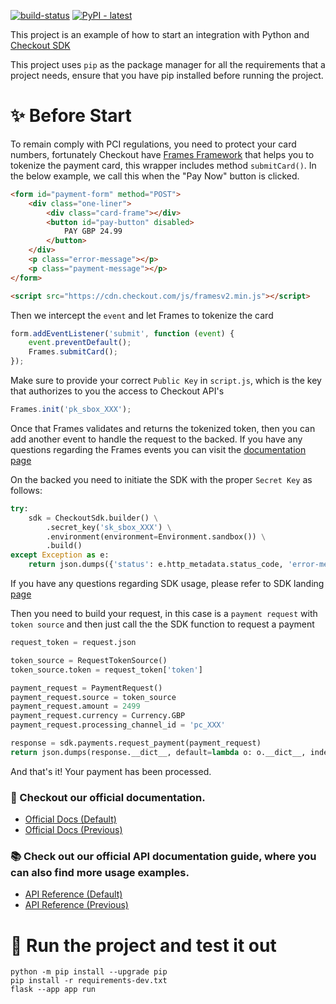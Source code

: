 [![build-status](https://github.com/checkout/sample-projects/actions/workflows/create_python_package.yml/badge.svg)](https://github.com/checkout/sample-projects/actions/workflows/create_python_package.yml)
[![PyPI - latest](https://img.shields.io/pypi/v/checkout-sdk?label=latest&logo=pypi)](https://pypi.org/project/checkout-sdk)

This project is an example of how to start an integration with Python and [Checkout SDK](https://github.com/checkout/checkout-sdk-python)

This project uses `pip` as the package manager for all the requirements that a project needs, ensure that you have pip installed before running the project.

# :sparkles: Before Start

To remain comply with PCI regulations, you need to protect your card numbers, fortunately Checkout have [Frames Framework](https://www.checkout.com/docs/integrate/frames#Who_is_Frames_for?) that helps you to tokenize the payment card, this wrapper includes method `submitCard()`. In the below example, we call this when the "Pay Now" button is clicked.

````html
<form id="payment-form" method="POST">
    <div class="one-liner">
        <div class="card-frame"></div>
        <button id="pay-button" disabled>
            PAY GBP 24.99
        </button>
    </div>
    <p class="error-message"></p>
    <p class="payment-message"></p>
</form>

<script src="https://cdn.checkout.com/js/framesv2.min.js"></script>
````

Then we intercept the `event` and let Frames to tokenize the card

````javascript
form.addEventListener('submit', function (event) {
    event.preventDefault();
    Frames.submitCard();
});
````

Make sure to provide your correct `Public Key` in `script.js`, which is the key that authorizes to you the access to Checkout API's

````javascript
Frames.init('pk_sbox_XXX');
````

Once that Frames validates and returns the tokenized token, then you can add another event to handle the request
to the backed. If you have any questions regarding the Frames events you can visit the [documentation page](https://www.checkout.com/docs/integrate/frames/frames-reference)

On the backed you need to initiate the SDK with the proper `Secret Key` as follows:

```python
try:
    sdk = CheckoutSdk.builder() \
        .secret_key('sk_sbox_XXX') \
        .environment(environment=Environment.sandbox()) \
        .build()
except Exception as e:
    return json.dumps({'status': e.http_metadata.status_code, 'error-message': e.http_metadata.reason})
```

If you have any questions regarding SDK usage, please refer to SDK landing [page](https://github.com/checkout/checkout-sdk-python)

Then you need to build your request, in this case is a `payment request` with `token source` and then
just call the the SDK function to request a payment

```python
request_token = request.json

token_source = RequestTokenSource()
token_source.token = request_token['token']

payment_request = PaymentRequest()
payment_request.source = token_source
payment_request.amount = 2499
payment_request.currency = Currency.GBP
payment_request.processing_channel_id = 'pc_XXX'

response = sdk.payments.request_payment(payment_request)
return json.dumps(response.__dict__, default=lambda o: o.__dict__, indent=4)
```

And that's it! Your payment has been processed.

### :book: Checkout our official documentation.

* [Official Docs (Default)](https://docs.checkout.com/)
* [Official Docs (Previous)](https://docs.checkout.com/previous)

### :books: Check out our official API documentation guide, where you can also find more usage examples.

* [API Reference (Default)](https://api-reference.checkout.com/)
* [API Reference (Previous)](https://api-reference.checkout.com/previous)


# :rocket: Run the project and test it out

```shell
python -m pip install --upgrade pip
pip install -r requirements-dev.txt
flask --app app run
```
